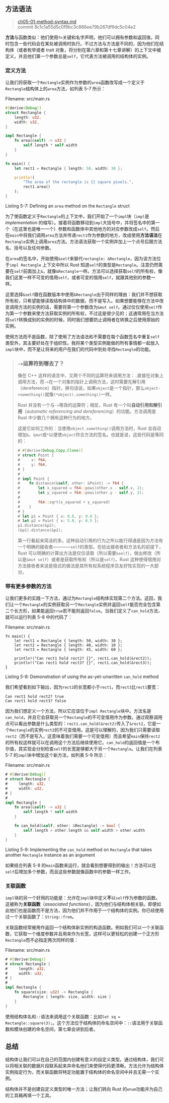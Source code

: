 ## 方法语法

> [ch05-01-method-syntax.md](https://github.com/rust-lang/book/blob/master/second-edition/src/ch05-01-method-syntax.md)
> <br>
> commit 8c1c1a55d5c0f9bc3c866ee79b267df9dc5c04e2

**方法**与函数类似：他们使用`fn`关键和名字声明，他们可以拥有参数和返回值，同时包含一些代码会在某处被调用时执行。不过方法与方法是不同的，因为他们在结构体（或者枚举或者 trait 对象，将分别在第六章和第十七章讲解）的上下文中被定义，并且他们第一个参数总是`self`，它代表方法被调用的结构体的实例。

### 定义方法

让我们将获取一个`Rectangle`实例作为参数的`area`函数改写成一个定义于`Rectangle`结构体上的`area`方法，如列表 5-7 所示：

<span class="filename">Filename: src/main.rs</span>

```rust
#[derive(Debug)]
struct Rectangle {
    length: u32,
    width: u32,
}

impl Rectangle {
    fn area(&self) -> u32 {
        self.length * self.width
    }
}

fn main() {
    let rect1 = Rectangle { length: 50, width: 30 };

    println!(
        "The area of the rectangle is {} square pixels.",
        rect1.area()
    );
}
```

<span class="caption">Listing 5-7: Defining an `area` method on the `Rectangle`
struct</span>

<!-- Will add ghosting and wingdings here in libreoffice /Carol -->

为了使函数定义于`Rectangle`的上下文中，我们开始了一个`impl`块（`impl`是 *implementation* 的缩写）。接着将函数移动到`impl`大括号中，并将签名中的第一个（在这里也是唯一一个）参数和函数体中其他地方的对应参数改成`self`。然后在`main`中将我们调用`area`方法并传递`rect1`作为参数的地方，改成使用**方法语法**在`Rectangle`实例上调用`area`方法。方法语法获取一个实例并加上一个点号后跟方法名、括号以及任何参数。

在`area`的签名中，开始使用`&self`来替代`rectangle: &Rectangle`，因为该方法位于`impl Rectangle` 上下文中所以 Rust 知道`self`的类型是`Rectangle`。注意仍然需要在`self`前面加上`&`，就像`&Rectangle`一样。方法可以选择获取`self`的所有权，像我们这里一样不可变的借用`self`，或者可变的借用`self`，就跟其他别的参数一样。

这里选择`&self`跟在函数版本中使用`&Rectangle`出于同样的理由：我们并不想获取所有权，只希望能够读取结构体中的数据，而不是写入。如果想要能够在方法中改变调用方法的实例的话，需要将第一个参数改为`&mut self`。通过仅仅使用`self`作为第一个参数来使方法获取实例的所有权，不过这是很少见的；这通常用在当方法将`self`转换成别的实例的时候，同时我们想要防止调用者在转换之后使用原始的实例。

使用方法而不是函数，除了使用了方法语法和不需要在每个函数签名中重复`self`类型外，其主要好处在于组织性。我将某个类型实例能做的所有事情都一起放入`impl`块中，而不是让将来的用户在我们的代码中到处寻找`Rectangle`的功能。

<!-- PROD: START BOX -->

> ### `->`运算符到哪去了？
>
> 像在 C++ 这样的语言中，又两个不同的运算符来调用方法：`.`直接在对象上调用方法，而`->`在一个对象的指针上调用方法，这时需要先解引用（dereference）指针。换句话说，如果`object`是一个指针，那么`object->something()`就像`(*object).something()`一样。
>
> Rust 并没有一个与`->`等效的运算符；相反，Rust 有一个叫**自动引用和解引用**（*automatic referencing and dereferencing*）的功能。方法调用是 Rust 中少数几个拥有这种行为的地方。
>
> 这是它如何工作的：当使用`object.something()`调用方法时，Rust 会自动增加`&`、`&mut`或`*`以便使`object`符合方法的签名。也就是说，这些代码是等同的：
>
> ```rust
> # #[derive(Debug,Copy,Clone)]
> # struct Point {
> #     x: f64,
> #     y: f64,
> # }
> #
> # impl Point {
> #    fn distance(&self, other: &Point) -> f64 {
> #        let x_squared = f64::powi(other.x - self.x, 2);
> #        let y_squared = f64::powi(other.y - self.y, 2);
> #
> #        f64::sqrt(x_squared + y_squared)
> #    }
> # }
> # let p1 = Point { x: 0.0, y: 0.0 };
> # let p2 = Point { x: 5.0, y: 6.5 };
> p1.distance(&p2);
> (&p1).distance(&p2);
> ```
>
> 第一行看起来简洁的多。这种自动引用的行为之所以能行得通是因为方法有一个明确的接收者————`self`的类型。在给出接收者和方法名的前提下，Rust 可以明确的计算出方法是仅仅读取（所以需要`&self`），做出修改（所以是`&mut self`）或者是获取所有权（所以是`self`）。Rust 这种使得借用对方法接收者来说是隐式的做法是其所有权系统程序员友好性实现的一大部分。

<!-- PROD: END BOX -->

### 带有更多参数的方法

让我们更多的实践一下方法，通过为`Rectangle`结构体实现第二个方法。这回，我们让一个`Rectangle`的实例获取另一个`Rectangle`实例并返回`self`能否完全包含第二个长方形，如果能返回`true`若不能则返回`false`。当我们定义了`can_hold`方法，就可以运行列表 5-8 中的代码了：

<span class="filename">Filename: src/main.rs</span>

```rust,ignore
fn main() {
    let rect1 = Rectangle { length: 50, width: 30 };
    let rect2 = Rectangle { length: 40, width: 10 };
    let rect3 = Rectangle { length: 45, width: 60 };

    println!("Can rect1 hold rect2? {}", rect1.can_hold(&rect2));
    println!("Can rect1 hold rect3? {}", rect1.can_hold(&rect3));
}
```

<span class="caption">Listing 5-8: Demonstration of using the as-yet-unwritten
`can_hold` method</span>

我们希望看到如下输出，因为`rect2`的长宽都小于`rect1`，而`rect3`比`rect1`要宽：

```
Can rect1 hold rect2? true
Can rect1 hold rect3? false
```

因为我们想定义一个方法，所以它应该位于`impl Rectangle`块中。方法名是`can_hold`，并且它会获取另一个`Rectangle`的不可变借用作为参数。通过观察调用点可以看出参数是什么类型的：`rect1.can_hold(&rect2)`传入了`&rect2`，它是一个`Rectangle`的实例`rect2`的不可变借用。这是可以理解的，因为我们只需要读取`rect2`（而不是写入，这意味着我们需要一个可变借用）而且希望`main`保持`rect2`的所有权这样就可以在调用这个方法后继续使用它。`can_hold`的返回值是一个布尔值，其实现会分别检查`self`的长宽是够都大于另一个`Rectangle`。让我们在列表 5-7 的`impl`块中增加这个新方法，如列表 5-9 所示：

<span class="filename">Filename: src/main.rs</span>

```rust
# #[derive(Debug)]
# struct Rectangle {
#     length: u32,
#     width: u32,
# }
#
impl Rectangle {
    fn area(&self) -> u32 {
        self.length * self.width
    }

    fn can_hold(&self, other: &Rectangle) -> bool {
        self.length > other.length && self.width > other.width
    }
}
```

<span class="caption">Listing 5-9: Implementing the `can_hold` method on 
`Rectangle` that takes another `Rectangle` instance as an argument</span>

<!-- Will add ghosting here in libreoffice /Carol -->

如果结合列表 5-8 的`main`函数来运行，就会看到想要得到的输出！方法可以在`self`后增加多个参数，而且这些参数就像函数中的参数一样工作。

### 关联函数

`impl`块的另一个好用的功能是：允许在`impl`块中定义**不**以`self`作为参数的函数。这被称为**关联函数**（*associated functions*），因为他们与结构体相关联。即便如此他们也是函数而不是方法，因为他们并不作用于一个结构体的实例。你已经使用过一个关联函数了：`String::from`。

关联函数经常被用作返回一个结构体新实例的构造函数。例如我们可以一个关联函数，它获取一个维度参数并且用来作为长宽，这样可以更轻松的创建一个正方形`Rectangle`而不必指定两次同样的值：

<span class="filename">Filename: src/main.rs</span>

```rust
# #[derive(Debug)]
# struct Rectangle {
#     length: u32,
#     width: u32,
# }
#
impl Rectangle {
    fn square(size: u32) -> Rectangle {
        Rectangle { length: size, width: size }
    }
}
```

使用结构体名和`::`语法来调用这个关联函数：比如`let sq = Rectangle::square(3);`。这个方法位于结构体的命名空间中：`::`语法用于关联函数和模块创建的命名空间，第七章会讲到后者。

## 总结

结构体让我们可以在自己的范围内创建有意义的自定义类型。通过结构体，我们可以将相关联的数据片段联系起来并命名他们来使得代码更清晰。方法允许为结构体实例指定行为，而关联函数将特定功能置于结构体的命名空间中并且无需一个实例。

结构体并不是创建自定义类型的唯一方法；让我们转向 Rust 的`enum`功能并为自己的工具箱再填一个工具。